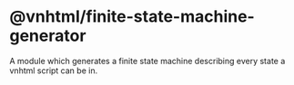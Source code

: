 # @vnhtml/finite-state-machine-generator

A module which generates a finite state machine describing every state a vnhtml
script can be in.
